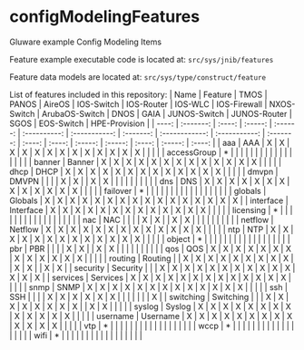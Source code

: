 # configModelingFeatures
Gluware example Config Modeling Items

Feature example executable code is located at:
` src/sys/jnib/features `

Feature data models are located at:
` src/sys/type/construct/feature `

List of features included in this repository:
| Name | Feature | TMOS | PANOS | AireOS | IOS-Switch | IOS-Router | IOS-WLC | IOS-Firewall | NXOS-Switch | ArubaOS-Switch | DNOS | GAIA | JUNOS-Switch | JUNOS-Router | SGOS | EOS-Switch | HPE-Provision |
| ----: | :-------: | :----: | :-----: | :------: | :----------: | :-----------: | :-------: | :------------: | :-----------: | :-------: | :----: | :----: | :-----: | :-----: | :----: | :-----: | :----: |
| aaa | AAA | X | X | X | X | X | X | X | X | X | X | X | X | X | | | |
| accessGroup | * | | | | | | | | | | | | | | | | |
| banner | Banner | X | X | X | X | X | X | X | X | X | X | X | X | X | | | |
| dhcp | DHCP | X | X | X | X | X | X | X | X | X | X | X | X | X | | | |
| dmvpn | DMVPN |  |  |  | X | X |  | X | X |  |  |  |  |  | | | |
| dns | DNS | X | X | X | X | X | X | X | X | X | X | X | X | X | | | |
| failover | * | | | | | | | | | | | | | | | | |
| globals | Globals | X | X | X | X | X | X | X | X | X | X | X | X | X | X | X | X |
| interface | Interface | X | X | X | X | X | X | X | X | X | X | X | X | X | | | |
| licensing | * | | | | | | | | | | | | | | | | |
| nac | NAC |  |  |  | X | X |  | X | X |  |  |  |  |  | | | |
| netflow | Netflow | X | X | X | X | X | X | X | X | X | X | X | X | X | | | |
| ntp | NTP | X | X | X | X | X | X | X | X | X | X | X | X | X | | | |
| object | * | | | | | | | | | | | | | | | | |
| pbr | PBR |  |  |  | X | X |  | X | X |  |  |  |  |  | | | |
| qos | QOS | X | X | X | X | X | X | X | X | X | X | X | X | X | | | |
| routing | Routing | | X | X | X | X | X | X | X | X | X | | X | X | | X | X |
| security | Security | | | X | X | X | X | X | X | X | X | X | X | X | X | X | X |
| services | Services | X | X | X | X | X | X | X | X | X | X | X | X | X | | | |
| snmp | SNMP | X | X | X | X | X | X | X | X | X | X | X | X | X | | | |
| ssh | SSH | | | | X | X | X | X | X | X | | | | | | | X |
| switching | Switching | | | X | X | X | X | X | X | X | X | | X | X | | | |
| syslog | Syslog | X | X | X | X | X | X | X | X | X | X | X | X | X | | | |
| username | Username | X | X | X | X | X | X | X | X | X | X | X | X | X | | | |
| vtp | * | | | | | | | | | | | | | | | | |
| wccp | * | | | | | | | | | | | | | | | | |
| wifi | * | | | | | | | | | | | | | | | | |
